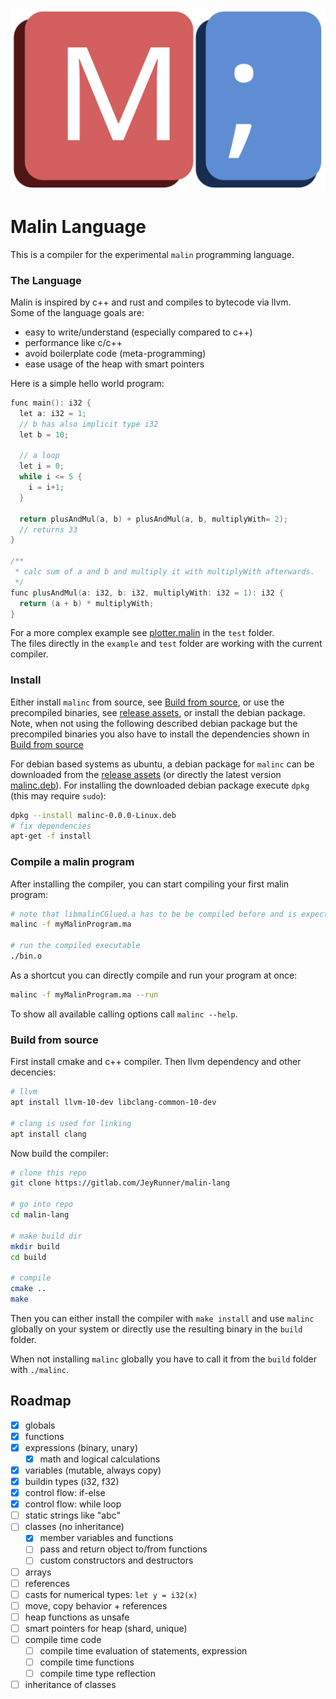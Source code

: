 ![](img/logo.svg)
# Malin Language
This is a compiler for the experimental `malin` programming language.

### The Language
Malin is inspired by c++ and rust and compiles to bytecode via llvm.  
Some of the language goals are: 
 - easy to write/understand (especially compared to c++)
 - performance like c/c++
 - avoid boilerplate code (meta-programming)
 - ease usage of the heap with smart pointers

Here is a simple hello world program:
```c++
func main(): i32 {
  let a: i32 = 1;
  // b has also implicit type i32
  let b = 10;

  // a loop
  let i = 0;
  while i <= 5 {
    i = i+1;
  }
  
  return plusAndMul(a, b) + plusAndMul(a, b, multiplyWith= 2);
  // returns 33
}

/**
 * calc sum of a and b and multiply it with multiplyWith afterwards.
 */
func plusAndMul(a: i32, b: i32, multiplyWith: i32 = 1): i32 {
  return (a + b) * multiplyWith;
}
```
For a more complex example see [plotter.malin](test/plotter.malin) in the `test` folder.  
The files directly in the `example` and `test` folder are working with the current compiler.

### Install
Either install `malinc` from source, see [Build from source](#Build-from-source), or use the precompiled binaries, see [release assets](https://gitlab.com/JeyRunner/malin-lang/-/releases),
or install the debian package.
Note, when not using the following described debian package but the precompiled binaries you also have to install the dependencies shown in [Build from source](#Build-from-source)

For debian based systems as ubuntu, a debian package for `malinc` can be downloaded from the [release assets](https://gitlab.com/JeyRunner/malin-lang/-/releases) (or directly the latest version [malinc.deb](https://gitlab.com/JeyRunner/malin-lang/-/jobs/artifacts/master/raw/build/malinc-0.0.0-Linux.deb?job=build)).
For installing the downloaded debian package execute `dpkg` (this may require `sudo`):
```bash
dpkg --install malinc-0.0.0-Linux.deb
# fix dependencies
apt-get -f install
```

### Compile a malin program
After installing the compiler, you can start compiling your first malin program:
```bash
# note that libmalinCGlued.a has to be be compiled before and is expected to be in './std/c' (only when malinc was not globally installed)
malinc -f myMalinProgram.ma

# run the compiled executable
./bin.o
```
As a shortcut you can directly compile and run your program at once:
```bash
malinc -f myMalinProgram.ma --run
```
To show all available calling options call `malinc --help`.


### Build from source
First install cmake and c++ compiler.
Then llvm dependency and other decencies:
```bash
# llvm
apt install llvm-10-dev libclang-common-10-dev

# clang is used for linking
apt install clang
```
Now build the compiler:
```bash
# clone this repo
git clone https://gitlab.com/JeyRunner/malin-lang

# go into repo
cd malin-lang

# make build dir
mkdir build
cd build

# compile
cmake ..
make
```

Then you can either install the compiler with `make install` and use `malinc` globally on your system or 
directly use the resulting binary in the `build` folder.

When not installing `malinc` globally you have to call it from the `build` folder with `./malinc`.



## Roadmap
- [x] globals                                   
- [x] functions                                 
- [x] expressions (binary, unary)                     
    - [x] math and logical calculations                  
- [x] variables (mutable, always copy)          
- [x] buildin types (i32, f32)                  
- [x] control flow: if-else            
- [x] control flow: while loop                  
- [ ] static strings like "abc"                 
- [ ] classes (no inheritance)                  
    - [x] member variables and functions   
    - [ ] pass and return object to/from functions                
    - [ ] custom constructors and destructors             
- [ ] arrays            
- [ ] references            
- [ ] casts for numerical types: ```let y = i32(x)```               
- [ ] move, copy behavior + references                        
- [ ] heap functions as unsafe                  
- [ ] smart pointers for heap (shard, unique)   
- [ ] compile time code
    - [ ] compile time evaluation of statements, expression
    - [ ] compile time functions
    - [ ] compile time type reflection
- [ ] inheritance of classes                  
